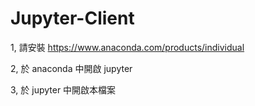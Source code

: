 # Jupyter-Client
1, 請安裝 https://www.anaconda.com/products/individual

2, 於 anaconda 中開啟 jupyter

3, 於 jupyter 中開啟本檔案